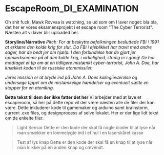 # EscapeRoom_DI_EXAMINATION
 Oh shit fuck, Mawk Rovvaa is watching, se ud som om I laver noget: bla bla, det her er vores eksamensprojekt i et escape room "The Cyber Terrorist". Næsten alt vi laver blir uploaded her.

**Storyline/Narrative**
*Pitch:
For at beskytte befolkningen besluttede FBI i 1991 at erklære den kolde krig for slut.
Da FBI i øjeblikket har travlt med andre sager, har de bedt jer om hjælp. 
I den forbindelse har de gjort jer opmærksomme på at den kolde krig, i virkelighed, stadig er i gang!
De har modtaget et tip om at en tidligere mistænkt cyber-terrorist, John A. Doe, har knækket koden til de russiske atommissiler.*

*Jeres mission er at bryde ind på John A. Does kollegieværelse og undersøge tippet om de mistænkelige hændelser og eventuelt sætte en stopper for en atomkrig.*

**Bette tekst til dem der ikke fatter det her**
Vi arbejder med at lave et escaperoom, så her på dette repo vil der være næsten alle de filer der kan være. Dette inkluderer kode til gamemaker og arduino samt brainstorm, current .exe files, og designprocess af selve lokalet. Her er der lige lidt tekst om de enkelte filer.

> Light Sensor
Dette er den kode der skal få nogle dioder til at lyse når man smækker en lommelygte ind i et hul i en laserskåret kasse

> Test af lys knap
Dette er den kode der skal få en knap til at lyse når man klikker på en anden knap og omvendt.
